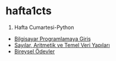 # hafta1cts
1. Hafta Cumartesi-Python

<ul>
  <li><a href="https://github.com/ankara-python-and-angular-bootcamp/hafta1cts/blob/main/Bilgisayar%20ve%20Programlamaya%20Giri%C5%9F.pdf">Bilgisayar Programlamaya Giriş</a></li></li>
  <li><a href="https://github.com/ankara-python-and-angular-bootcamp/hafta1cts/blob/main/Ders1%20-%20Say%C4%B1lar%2C%20Aritmetik%2C%20Temel%20Veri%20Yap%C4%B1lar%C4%B1.ipynb">Sayılar, Aritmetik ve Temel Veri Yapıları</a></li>
  <li><a href="https://github.com/ankara-python-and-angular-bootcamp/hafta1cts/blob/main/bireysel_odev_hafta1_cts.pdf">Bireysel Ödevler</a></li></li>
</ul> 
